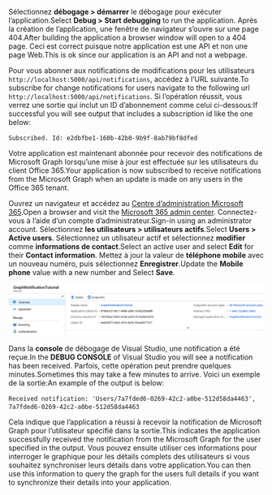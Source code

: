 <!-- markdownlint-disable MD002 MD041 -->

<span data-ttu-id="a41a7-101">Sélectionnez **débogage > démarrer** le débogage pour exécuter l’application.</span><span class="sxs-lookup"><span data-stu-id="a41a7-101">Select **Debug > Start debugging** to run the application.</span></span> <span data-ttu-id="a41a7-102">Après la création de l’application, une fenêtre de navigateur s’ouvre sur une page 404.</span><span class="sxs-lookup"><span data-stu-id="a41a7-102">After building the application a browser window will open to a 404 page.</span></span> <span data-ttu-id="a41a7-103">Ceci est correct puisque notre application est une API et non une page Web.</span><span class="sxs-lookup"><span data-stu-id="a41a7-103">This is ok since our application is an API and not a webpage.</span></span>

<span data-ttu-id="a41a7-104">Pour vous abonner aux notifications de modifications pour les utilisateurs `http://localhost:5000/api/notifications`, accédez à l’URL suivante.</span><span class="sxs-lookup"><span data-stu-id="a41a7-104">To subscribe for change notifications for users navigate to the following url `http://localhost:5000/api/notifications`.</span></span> <span data-ttu-id="a41a7-105">Si l’opération réussit, vous verrez une sortie qui inclut un ID d’abonnement comme celui ci-dessous:</span><span class="sxs-lookup"><span data-stu-id="a41a7-105">If successful you will see output that includes a subscription id like the one below:</span></span>

```shell
Subscribed. Id: e2dbfbe1-160b-42b0-9b9f-8ab79bf8dfed
```

<span data-ttu-id="a41a7-106">Votre application est maintenant abonnée pour recevoir des notifications de Microsoft Graph lorsqu’une mise à jour est effectuée sur les utilisateurs du client Office 365.</span><span class="sxs-lookup"><span data-stu-id="a41a7-106">Your application is now subscribed to receive notifications from the Microsoft Graph when an update is made on any users in the Office 365 tenant.</span></span>

<span data-ttu-id="a41a7-107">Ouvrez un navigateur et accédez au [Centre d’administration Microsoft 365](https://admin.microsoft.com/AdminPortal).</span><span class="sxs-lookup"><span data-stu-id="a41a7-107">Open a browser and visit the [Microsoft 365 admin center](https://admin.microsoft.com/AdminPortal).</span></span> <span data-ttu-id="a41a7-108">Connectez-vous à l’aide d’un compte d’administrateur.</span><span class="sxs-lookup"><span data-stu-id="a41a7-108">Sign-in using an administrator account.</span></span> <span data-ttu-id="a41a7-109">Sélectionnez **les utilisateurs > utilisateurs actifs**.</span><span class="sxs-lookup"><span data-stu-id="a41a7-109">Select **Users > Active users**.</span></span> <span data-ttu-id="a41a7-110">Sélectionnez un utilisateur actif et sélectionnez **modifier** comme **informations de contact**.</span><span class="sxs-lookup"><span data-stu-id="a41a7-110">Select an active user and select **Edit** for their **Contact information**.</span></span> <span data-ttu-id="a41a7-111">Mettez à jour la valeur de **téléphone mobile** avec un nouveau numéro, puis sélectionnez **Enregistrer**.</span><span class="sxs-lookup"><span data-stu-id="a41a7-111">Update the **Mobile phone** value with a new number and Select **Save**.</span></span>

![Capture d’écran des détails de l’utilisateur](./images/03.png)

<span data-ttu-id="a41a7-113">Dans la **console** de débogage de Visual Studio, une notification a été reçue.</span><span class="sxs-lookup"><span data-stu-id="a41a7-113">In the **DEBUG CONSOLE** of Visual Studio you will see a notification has been received.</span></span> <span data-ttu-id="a41a7-114">Parfois, cette opération peut prendre quelques minutes.</span><span class="sxs-lookup"><span data-stu-id="a41a7-114">Sometimes this may take a few minutes to arrive.</span></span> <span data-ttu-id="a41a7-115">Voici un exemple de la sortie:</span><span class="sxs-lookup"><span data-stu-id="a41a7-115">An example of the output is below:</span></span>

```shell
Received notification: 'Users/7a7fded6-0269-42c2-a0be-512d58da4463', 7a7fded6-0269-42c2-a0be-512d58da4463
```

<span data-ttu-id="a41a7-116">Cela indique que l’application a réussi à recevoir la notification de Microsoft Graph pour l’utilisateur spécifié dans la sortie.</span><span class="sxs-lookup"><span data-stu-id="a41a7-116">This indicates the application successfully received the notification from the Microsoft Graph for the user specified in the output.</span></span> <span data-ttu-id="a41a7-117">Vous pouvez ensuite utiliser ces informations pour interroger le graphique pour les détails complets des utilisateurs si vous souhaitez synchroniser leurs détails dans votre application.</span><span class="sxs-lookup"><span data-stu-id="a41a7-117">You can then use this information to query the graph for the users full details if you want to synchronize their details into your application.</span></span>